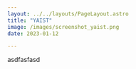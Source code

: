 ```yaml
---
layout: ../../layouts/PageLayout.astro
title: "YAIST"
image: /images/screenshot_yaist.png
date: 2023-01-12

---
```

asdfasfasd
